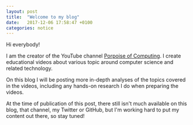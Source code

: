 ```yaml
---
layout: post
title:  "Welcome to my blog"
date:   2017-12-06 17:58:47 +0100
categories: notice
---
```


Hi everybody!

I am the creator of the YouTube channel
[Porpoise of Computing](https://www.youtube.com/channel/UCmqFlHKXu99tVBF-Cp6EdnQ).
I create educational videos about various topic around computer science
and related technology.

On this blog I will be posting more in-depth analyses of the topics covered
in the videos, including any hands-on research I do when preparing the videos.

At the time of publication of this post, there still isn't much available on
this blog, that channel, my Twitter or GitHub, but I'm working hard to put
my content out there, so stay tuned!
